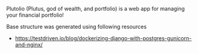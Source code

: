 Plutolio (Plutus, god of wealth, and portfolio) is a web app for managing your financial portfolio!

Base structure was generated using following resources 
* https://testdriven.io/blog/dockerizing-django-with-postgres-gunicorn-and-nginx/
